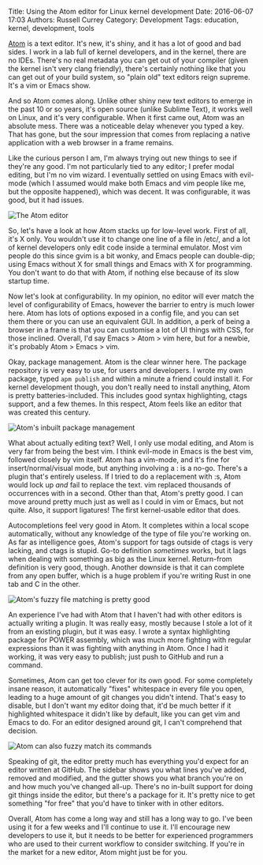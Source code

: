 Title: Using the Atom editor for Linux kernel development
Date: 2016-06-07 17:03
Authors: Russell Currey
Category: Development
Tags: education, kernel, development, tools

[Atom](https://atom.io) is a text editor.  It's new, it's shiny, and it has a lot of good and bad sides.  I work in a lab full of kernel developers, and in the kernel, there are no IDEs.  There's no real metadata you can get out of your compiler (given the kernel isn't very clang friendly), there's certainly nothing like that you can get out of your build system, so "plain old" text editors reign supreme.  It's a vim or Emacs show.

And so Atom comes along.  Unlike other shiny new text editors to emerge in the past 10 or so years, it's open source (unlike Sublime Text), it works well on Linux, and it's very configurable.  When it first came out, Atom was an absolute mess.  There was a noticeable delay whenever you typed a key.  That has gone, but the sour impression that comes from replacing a native application with a web browser in a frame remains.

Like the curious person I am, I'm always trying out new things to see if they're any good.  I'm not particularly tied to any editor; I prefer modal editing, but I'm no vim wizard.  I eventually settled on using Emacs with evil-mode (which I assumed would make both Emacs and vim people like me, but the opposite happened), which was decent.  It was configurable, it was good, but it had issues.

![The Atom editor](/images/ruscur/36lOiMT.png)

So, let's have a look at how Atom stacks up for low-level work.  First of all, it's X only.  You wouldn't use it to change one line of a file in /etc/, and a lot of kernel developers only edit code inside a terminal emulator.  Most vim people do this since gvim is a bit wonky, and Emacs people can double-dip; using Emacs without X for small things and Emacs with X for programming.  You don't want to do that with Atom, if nothing else because of its slow startup time.

Now let's look at configurability.  In my opinion, no editor will ever match the level of configurability of Emacs, however the barrier to entry is much lower here.  Atom has lots of options exposed in a config file, and you can set them there or you can use an equivalent GUI.  In addition, a perk of being a browser in a frame is that you can customise a lot of UI things with CSS, for those inclined.  Overall, I'd say Emacs > Atom > vim here, but for a newbie, it's probably Atom > Emacs > vim.

Okay, package management.  Atom is the clear winner here.  The package repository is very easy to use, for users and developers.  I wrote my own package, typed `apm publish` and within a minute a friend could install it.  For kernel development though, you don't really need to install anything, Atom is pretty batteries-included.  This includes good syntax highlighting, ctags support, and a few themes.  In this respect, Atom feels like an editor that was created this century.

![Atom's inbuilt package management](/images/ruscur/DAx7GqD.png)

What about actually editing text?  Well, I only use modal editing, and Atom is very far from being the best vim.  I think evil-mode in Emacs is the best vim, followed closely by vim itself.  Atom has a vim-mode, and it's fine for insert/normal/visual mode, but anything involving a : is a no-go.  There's a plugin that's entirely useless.  If I tried to do a replacement with :s, Atom would lock up *and* fail to replace the text.  vim replaced thousands of occurrences with in a second.  Other than that, Atom's pretty good.  I can move around pretty much just as well as I could in vim or Emacs, but not quite.  Also, it support ligatures!  The first kernel-usable editor that does.

Autocompletions feel very good in Atom.  It completes within a local scope automatically, without any knowledge of the type of file you're working on.  As far as intelligence goes, Atom's support for tags outside of ctags is very lacking, and ctags is stupid.  Go-to definition *sometimes* works, but it lags when dealing with something as big as the Linux kernel.  Return-from definition is very good, though.  Another downside is that it can complete from any open buffer, which is a huge problem if you're writing Rust in one tab and C in the other.

![Atom's fuzzy file matching is pretty good](/images/ruscur/0PRiIUS.png)

An experience I've had with Atom that I haven't had with other editors is actually writing a plugin.  It was really easy, mostly because I stole a lot of it from an existing plugin, but it was easy.  I wrote a syntax highlighting package for POWER assembly, which was much more fighting with regular expressions than it was fighting with anything in Atom.  Once I had it working, it was very easy to publish; just push to GitHub and run a command.

Sometimes, Atom can get too clever for its own good.  For some completely insane reason, it automatically "fixes" whitespace in every file you open, leading to a huge amount of git changes you didn't intend.  That's easy to disable, but I don't want my editor doing that, it'd be much better if it highlighted whitespace it didn't like by default, like you can get vim and Emacs to do.  For an editor designed around git, I can't comprehend that decision.

![Atom can also fuzzy match its commands](/images/ruscur/arbWXHx.png)

Speaking of git, the editor pretty much has everything you'd expect for an editor written at GitHub.  The sidebar shows you what lines you've added, removed and modified, and the gutter shows you what branch you're on and how much you've changed all-up.  There's no in-built support for doing git things inside the editor, but there's a package for it.  It's pretty nice to get something "for free" that you'd have to tinker with in other editors.

Overall, Atom has come a long way and still has a long way to go.  I've been using it for a few weeks and I'll continue to use it.  I'll encourage new developers to use it, but it needs to be better for experienced programmers who are used to their current workflow to consider switching.  If you're in the market for a new editor, Atom might just be for you.
